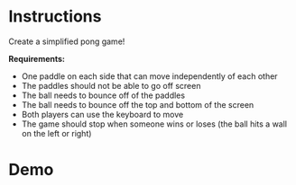 # Instructions
Create a simplified pong game!

**Requirements:** 
- One paddle on each side that can move independently of each other
- The paddles should not be able to go off screen
- The ball needs to bounce off of the paddles
- The ball needs to bounce off the top and bottom of the screen
- Both players can use the keyboard to move
- The game should stop when someone wins or loses (the ball hits a wall on the left or right)

# Demo